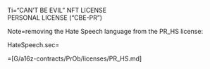 Ti=“CAN’T BE EVIL” NFT LICENSE<br>PERSONAL LICENSE (“CBE-PR”)

Note=removing the Hate Speech language from the PR_HS license:

HateSpeech.sec=</i>

=[G/a16z-contracts/PrOb/licenses/PR_HS.md]
